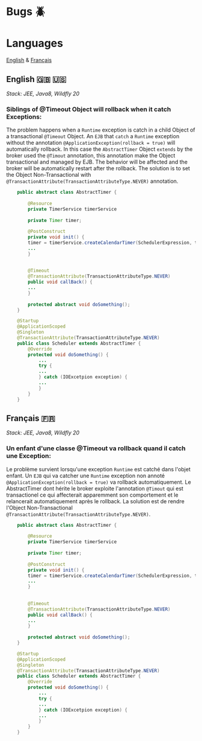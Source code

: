# Bugs 🪲 

# Languages
[English](#english-)
&
[Français](#français-)



## English 🇬🇧 🇺🇸

*Stack: JEE, Java8, Wildfly 20*

### Siblings of @Timeout Object will rollback when it catch Exceptions: 
The problem happens when a `Runtime` exception is catch in a child Object of a transactional `@Timeout` Object.
An `EJB` that `catch` a `Runtime` exception without the annotation `@ApplicationException(rollback = true)` will automatically rollback. In this case  the `AbstractTimer` Object `extends` by the broker used the `@Timout` annotation, this annotation make the Object transactional and managed by EJB. The behavior will be affected and the broker will be automatically restart after the rollback. The solution is to set the Object Non-Transactional with `@TransactionAttribute(TransactionAttributeType.NEVER)` annotation.

```java
    public abstract class AbstractTimer {
    
        @Resource
        private TimerService timerService
        
        private Timer timer;
        
        @PostConstruct
        private void init() {
        timer = timerService.createCalendarTimer(SchedulerExpression, timerConfig);
        ...
        }
    
    
        @Timeout
        @TransactionAttribute(TransactionAttributeType.NEVER)
        public void callBack() {
        ...
        }
        
        protected abstract void doSomething();
    }

    @Startup
    @ApplicationScoped
    @Singleton
    @TransactionAttribute(TransactionAttributeType.NEVER)
    public class Scheduler extends AbstractTimer {
        @Override
        protected void doSomething() {
            ...
            try {
            ...
            } catch (IOExcetpion exception) {
            ...
            }
        }
    }
```


## Français 🇫🇷

*Stack: JEE, Java8, Wildfly 20*

### Un enfant d'une classe @Timeout va rollback quand il catch une Exception: 
Le problème survient lorsqu'une exception `Runtime` est catché dans l'objet enfant.
Un `EJB` qui va catcher une `Runtime` exception non annoté `@ApplicationException(rollback = true)` va rollback automatiquement. Le AbstractTimer dont hérite le broker exploite l'annotation `@Timout` qui est transactionel ce qui affecterait apparemment son comportement et le relancerait automatiquement après le rollback. La solution est de rendre l'Object Non-Transactional `@TransactionAttribute(TransactionAttributeType.NEVER)`.

```java
    public abstract class AbstractTimer {
    
        @Resource
        private TimerService timerService
        
        private Timer timer;
        
        @PostConstruct
        private void init() {
        timer = timerService.createCalendarTimer(SchedulerExpression, timerConfig);
        ...
        }
    
    
        @Timeout
        @TransactionAttribute(TransactionAttributeType.NEVER)
        public void callBack() {
        ...
        }
        
        protected abstract void doSomething();
    }

    @Startup
    @ApplicationScoped
    @Singleton
    @TransactionAttribute(TransactionAttributeType.NEVER)
    public class Scheduler extends AbstractTimer {
        @Override
        protected void doSomething() {
            ...
            try {
            ...
            } catch (IOExcetpion exception) {
            ...
            }
        }
    }
```
